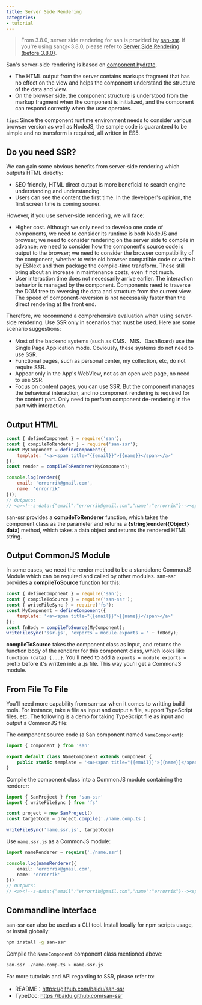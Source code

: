 ```yaml
---
title: Server Side Rendering
categories:
- tutorial
---
```


> From 3.8.0, server side rendering for san is provided by [san-ssr][san-ssr]. If you're using san@<3.8.0, please refer to [Server Side Rendering (before 3.8.0)](../ssr-before-3.8/).

San's server-side rendering is based on [component hydrate](../../component/hydrate/).

- The HTML output from the server contains markups fragment that has no effect on the view and helps the component understand the structure of the data and view.
- On the browser side, the component structure is understood from the markup fragment when the component is initialized, and the component can respond correctly when the user operates.

`tips`: Since the component runtime environment needs to consider various browser version as well as NodeJS, the sample code is guaranteed to be simple and no transform is required, all written in ES5.

Do you need SSR?
----

We can gain some obvious benefits from server-side rendering which outputs HTML directly:

- SEO friendly, HTML direct output is more beneficial to search engine understanding and understanding
- Users can see the content the first time. In the developer's opinion, the first screen time is coming sooner.

However, if you use server-side rendering, we will face:

- Higher cost. Although we only need to develop one code of components, we need to consider its runtime is both NodeJS and browser; we need to consider rendering on the server side to compile in advance; we need to consider how the component's source code is output to the browser; we need to consider the browser compatibility of the component, whether to write old browser compatible code or write it by ESNext and then package the compile-time transform. These still bring about an increase in maintenance costs, even if not much.
- User interaction time does not necessarily arrive earlier. The interaction behavior is managed by the component.  Components need to traverse the DOM tree to reversing the data and structure from the current view.  The speed of component-reversion is not necessarily faster than the direct rendering at the front end.

Therefore, we recommend a comprehensive evaluation when using server-side rendering. Use SSR only in scenarios that must be used. Here are some scenario suggestions:

- Most of the backend systems (such as CMS、MIS、DashBoard) use the  Single Page Application mode. Obviously, these systems do not need to use SSR.
- Functional pages, such as personal center, my collection, etc, do not require SSR.
- Appear only in the App's WebView, not as an open web page, no need to use SSR.
- Focus on content pages, you can use SSR. But the component manages the behavioral interaction, and no component rendering is required for the content part. Only need to perform component de-rendering in the part with interaction.


Output HTML
----

```javascript
const { defineComponent } = require('san');
const { compileToRenderer } = require('san-ssr');
const MyComponent = defineComponent({
    template: '<a><span title="{{email}}">{{name}}</span></a>'
});
const render = compileToRenderer(MyComponent);

console.log(render({
    email: 'errorrik@gmail.com',
    name: 'errorrik'
}));
// Outputs:
// <a><!--s-data:{"email":"errorrik@gmail.com","name":"errorrik"}--><span title="errorrik@gmail.com">errorrik</span></a>
```

san-ssr provides a **compileToRenderer** function, which takes the component class as the parameter and returns a **{string}render({Object} data)** method, which takes a data object and returns the rendered HTML string.


Output CommonJS Module
----

In some cases, we need the render method to be a standalone CommonJS Module which can be required and called by other modules. san-ssr provides a **compileToSource** function for this:

```javascript
const { defineComponent } = require('san');
const { compileToSource } = require('san-ssr');
const { writeFileSync } = require('fs');
const MyComponent = defineComponent({
    template: '<a><span title="{{email}}">{{name}}</span></a>'
});
const fnBody = compileToSource(MyComponent);
writeFileSync('ssr.js', 'exports = module.exports = ' + fnBody);
```

**compileToSource** takes the component class as input, and returns the function body of the renderer for this component class, which looks like `function (data) {...}`. You'll need to add a `exports = module.exports = ` prefix before it's written into a .js file. This way you'll get a CommonJS module.


From File To File
----

You'll need more capability from san-ssr when it comes to writting build tools. For instance, take a file as input and output a file, support TypeScript files, etc. The following is a demo for taking TypeScript file as input and output a CommonJS file:

The component source code (a San component named `NameComponent`):

```typescript
import { Component } from 'san'

export default class NameComponent extends Component {
    public static template = '<a><span title="{{email}}">{{name}}</span></a>'
}
```

Compile the component class into a CommonJS module containing the renderer:

```typescript
import { SanProject } from 'san-ssr'
import { writeFileSync } from 'fs'

const project = new SanProject()
const targetCode = project.compile('./name.comp.ts')

writeFileSync('name.ssr.js', targetCode)
```

Use `name.ssr.js` as a CommonJS module:

```typescript
import nameRenderer = require('./name.ssr')

console.log(nameRenderer({
    email: 'errorrik@gmail.com',
    name: 'errorrik'
}))
// Outputs:
// <a><!--s-data:{"email":"errorrik@gmail.com","name":"errorrik"}--><span title="errorrik@gmail.com">errorrik</span></a>
```

Commandline Interface
----

san-ssr can also be used as a CLI tool. Install locally for npm scripts usage, or install globally:

```bash
npm install -g san-ssr
```

Compile the `NameComponent` component class mentioned above:

```bash
san-ssr ./name.comp.ts > name.ssr.js
```

For more tutorials and API regarding to SSR, please refer to:

* README：https://github.com/baidu/san-ssr
* TypeDoc: https://baidu.github.com/san-ssr

[san-ssr]: https://github.com/baidu/san-ssr


